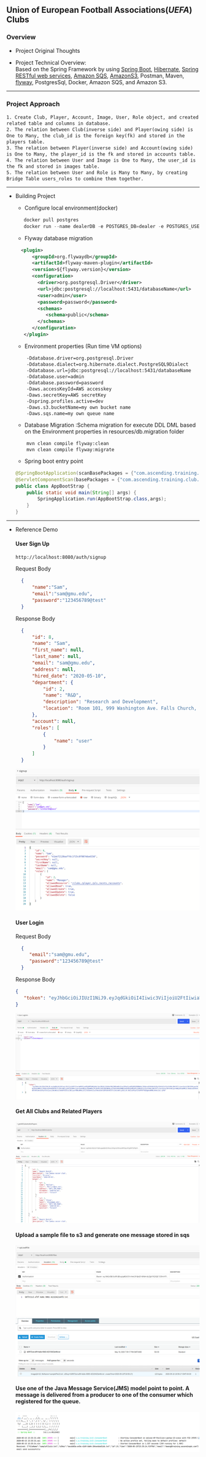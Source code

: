 ## Union of European Football Associations(*UEFA*) Clubs


### Overview
*  Project Original Thoughts

*  Project Technical Overview:  
Based on the Spring Framework by using 
[Spring Boot](https:https://www.tutorialspoint.com/spring_boot/spring_boot_introduction.htm),
[Hibernate](https://howtodoinjava.com/hibernate-tutorials/),
[Spring RESTful web services](https://www.tutorialspoint.com/spring_boot/spring_boot_building_restful_web_services.htm),
[Amazon SQS](https://docs.aws.amazon.com/sdk-for-java/v1/developer-guide/examples-sqs-messages.html),
[AmazonS3](https://docs.aws.amazon.com/AmazonS3/latest/dev/UploadObjSingleOpJava.html),
Postman, Maven, [flyway](https://flywaydb.org/getstarted/why), PostgresSql, Docker, Amazon SQS, and Amazon S3.
---
### Project Approach  
    1. Create Club, Player, Account, Image, User, Role object, and created related table and columns in database.
    2. The relation between Club(inverse side) and Player(owing side) is One to Many, the club_id is the foreign key(fk) and stored in the players table.
    3. The relation between Player(inverse side) and Account(owing side) is One to Many, the player_id is the fk and stored in accounts table.
    4. The relation between User and Image is One to Many, the user_id is the fk and stored in images table.
    5. The relation between User and Role is Many to Many, by creating Bridge Table users_roles to combine them together.
---
* Building Project
    * Configure local environment(docker)
    ```java
       docker pull postgres
       docker run --name dealerDB -e POSTGRES_DB=dealer -e POSTGRES_USER=admin -e POSTGRES_PASSWORD=password -p 5431:5432 -d postgres
    ```
    * Flyway database migration
    
    ```xml
      <plugin>
          <groupId>org.flywaydb</groupId>
          <artifactId>flyway-maven-plugin</artifactId>
          <version>${flyway.version}</version>
          <configuration>
            <driver>org.postgresql.Driver</driver>
            <url>jdbc:postgresql://localhost:5431/databaseName</url>
            <user>admin</user>
            <password>password</password>
            <schemas>
               <schema>public</schema>
            </schemas>
          </configuration>
       </plugin>
    ```
    
    * Environment properties (Run time VM options)
        
    ```
        -Ddatabase.driver=org.postgresql.Driver
        -Ddatabase.dialect=org.hibernate.dialect.PostgreSQL9Dialect
        -Ddatabase.url=jdbc:postgresql://localhost:5431/databaseName
        -Ddatabase.user=admin
        -Ddatabase.password=password
        -Daws.accessKeyId=AWS accesskey
        -Daws.secretKey=AWS secretKey
        -Dspring.profiles.active=dev
        -Daws.s3.bucketName=my own bucket name
        -Daws.sqs.name=my own queue name
    ```
      
    * Database Migration :Schema migration for execute DDL DML based on the Environment properties in resources/db.migration folder
    ```
        mvn clean compile flyway:clean
        mvn clean compile flyway:migrate
    ``` 
    * Spring boot entry point
    
    ```Java
    @SpringBootApplication(scanBasePackages = {"com.ascending.training.club"})
    @ServletComponentScan(basePackages = {"com.ascending.training.club.filter"})
    public class AppBootStrap {
        public static void main(String[] args) {
            SpringApplication.run(AppBootStrap.class,args);
        }
    }
    ```
---
* Reference Demo
    #### User Sign Up
    ```URL
    http://localhost:8080/auth/signup
   ```
  Request Body
  ``` Json
    {
    	"name":"Sam",
    	"email":"sam@gmu.edu",
    	"password":"123456789@test"
    }
  ```
  Response Body
  ```Json
    {
        "id": 8,
        "name": "Sam",
        "first_name": null,
        "last_name": null,
        "email": "sam@gmu.edu",
        "address": null,
        "hired_date": "2020-05-10",
        "department": {
            "id": 2,
            "name": "R&D",
            "description": "Research and Development",
            "location": "Room 101, 999 Washington Ave. Falls Church, VA"
        },
        "account": null,
        "roles": [
            {
                "name": "user"
            }
        ]
    }
  ```
   ![](images/signUp.png)
     #### User Login
     Request Body
   ```  Json
     {
        "email":"sam@gmu.edu",
        "password":"123456789@test"
     }
   ```
     Response Body
     ``` Json
     {
        "token": "eyJhbGciOiJIUzI1NiJ9.eyJqdGkiOiI4Iiwic3ViIjoiU2FtIiwiaWF0IjoxNTg5MTQ4NjA4LCJpc3MiOiJjb20uYXNjZW5kaW5nIiwiZXhwIjoxNTg5MjM1MDA4LCJhbGxvd2VkUmVzb3VyY2UiOiIvY2x1YnMsL3BsYXllciwvcGxzLC9hY250cywvYWNjb3VudHMiLCJhbGxvd2VkUmVhZFJlc291cmNlcyI6Ii9jbHVicywvcGxheWVyLC9wbHMsL2FjbnRzLC9hY2NvdW50cyIsImFsbG93ZWRDcmVhdGVSZXNvdXJjZXMiOiIvY2x1YnMsL3BsYXllciwvcGxzLC9hY250cywvYWNjb3VudHMiLCJhbGxvd2VkVXBkYXRlUmVzb3VyY2VzIjoiL2NsdWJzLC9wbGF5ZXIsL3BscywvYWNudHMsL2FjY291bnRzIiwiYWxsb3dlZERlbGV0ZVJlc291cmNlcyI6IiJ9.90Z1iGP3yV1J52M7H7TBZQg8vDNRNL4VHx1Jwi-q7HU"
     }
     ```
    ![](images/loginIn.png)
     #### Get All Clubs and Related Players
     ![](images/getAllClubsandItsPlayers.png)
     #### Upload a sample file to s3 and generate one message stored in sqs
     ![](images/uploadS3.png)
     ![](images/s3.png)
     ![](images/sqs.png)
     #### Use one of the Java Message Service(JMS) model point to point. A message is delivered from a producer to one of the consumer which registered for the queue.   
     ![](images/JMS.png)
     